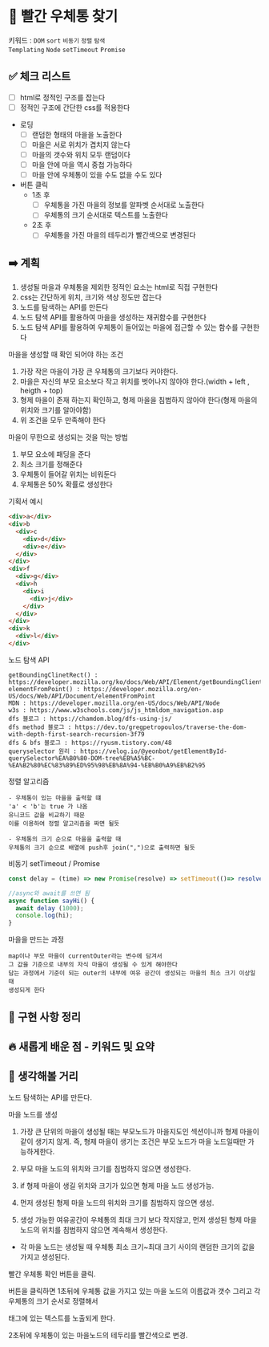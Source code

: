 # **📝 빨간 우체통 찾기**

키워드 : `DOM` `sort` `비동기` `정렬` `탐색`  
`Templating` `Node` `setTimeout` `Promise`

## **✅ 체크 리스트**

- [ ] html로 정적인 구조를 잡는다
- [ ] 정적인 구조에 간단한 css를 적용한다
- 로딩
  - [ ] 랜덤한 형태의 마을을 노출한다
  - [ ] 마을은 서로 위치가 겹치지 않는다
  - [ ] 마을의 갯수와 위치 모두 랜덤이다
  - [ ] 마을 안에 마을 역시 중첩 가능하다
  - [ ] 마을 안에 우체통이 있을 수도 없을 수도 있다
- 버튼 클릭
  - 1초 후
    - [ ] 우체통을 가진 마을의 정보를 알파벳 순서대로 노출한다
    - [ ] 우체통의 크기 순서대로 텍스트를 노출한다
  - 2초 후
    - [ ] 우체통을 가진 마을의 테두리가 빨간색으로 변경된다

## **➡️ 계획**

1. 생성될 마을과 우체통을 제외한 정적인 요소는 html로 직접 구현한다
2. css는 간단하게 위치, 크기와 색상 정도만 잡는다
3. 노드를 탐색하는 API를 만든다
4. 노드 탐색 API를 활용하여 마을을 생성하는 재귀함수를 구현한다
5. 노드 탐색 API를 활용하여 우체통이 들어있는 마을에 접근할 수 있는 함수를 구현한다

마을을 생성할 때 확인 되어야 하는 조건

1. 가장 작은 마을이 가장 큰 우체통의 크기보다 커야한다.
2. 마을은 자신의 부모 요소보다 작고 위치를 벗어나지 않아야 한다.(width + left , heigth + top)
3. 형제 마을이 존재 하는지 확인하고, 형제 마을을 침범하지 않아야 한다(형제 마을의 위치와 크기를 알아야함)
4. 위 조건을 모두 만족해야 한다

마을이 무한으로 생성되는 것을 막는 방법

1. 부모 요소에 패딩을 준다
2. 최소 크기를 정해준다
3. 우체통이 들어갈 위치는 비워둔다
4. 우체통은 50% 확률로 생성한다

기획서 예시

```html
<div>a</div>
<div>b   
  <div>c
    <div>d</div>
    <div>e</div>
  </div>
</div>
<div>f
  <div>g</div>
  <div>h
    <div>i
      <div>j</div>
    </div>
  </div>
</div>
<div>k
  <div>l</div>
</div>
```

노드 탐색 API

```
getBoundingClinetRect() : https://developer.mozilla.org/ko/docs/Web/API/Element/getBoundingClientRect
elementFromPoint() : https://developer.mozilla.org/en-US/docs/Web/API/Document/elementFromPoint
MDN : https://developer.mozilla.org/en-US/docs/Web/API/Node
w3s : https://www.w3schools.com/js/js_htmldom_navigation.asp
dfs 블로그 : https://chamdom.blog/dfs-using-js/
dfs method 블로그 : https://dev.to/gregpetropoulos/traverse-the-dom-with-depth-first-search-recursion-3f79
dfs & bfs 블로그 : https://ryusm.tistory.com/48
queryselector 원리 : https://velog.io/@yeonbot/getElementById-querySelector%EA%B0%80-DOM-tree%EB%A5%BC-%EA%B2%80%EC%83%89%ED%95%98%EB%8A%94-%EB%B0%A9%EB%B2%95
```

정렬 알고리즘

```
- 우체통이 있는 마을을 출력할 떄
'a' < 'b'는 true 가 나옴
유니코드 값을 비교하기 때문
이를 이용하여 정렬 알고리즘을 짜면 될듯

- 우체통의 크기 순으로 마을을 출력할 때
우체통의 크기 순으로 배열에 push후 join(",")으로 출력하면 될듯
```

비동기 setTimeout / Promise

```javascript
const delay = (time) => new Promise(resolve) => setTimeout(()=> resolve(),time)

//async와 await를 쓰면 됨
async function sayHi() {
  await delay (1000);
  console.log(hi);
}
```

마을을 만드는 과정

```
map이나 부모 마을이 currentOuter라는 변수에 담겨서 
그 값을 기준으로 내부의 자식 마을이 생성될 수 있게 해야한다
담는 과정에서 기준이 되는 outer의 내부에 여유 공간이 생성되는 마을의 최소 크기 이상일 때
생성되게 한다

```

## **📰 구현 사항 정리**

## **🔥 새롭게 배운 점 - 키워드 및 요약**

## **🤔 생각해볼 거리**




노드 탐색하는 API를 만든다.

마을 노드를 생성

1. 가장 큰 단위의 마을이 생성될 때는 부모노드가 마을지도인 섹션이니까
형제 마을이 같이 생기지 않게. 즉, 형제 마을이 생기는 조건은 부모 노드가
마을 노드일때만 가능하게한다.

2. 부모 마을 노드의 위치와 크기를 침범하지 않으면 생성한다.
  1. if 형제 마을이 생길 위치와 크기가 있으면 형제 마을 노드 생성가능.
  2. 먼저 생성된 형제 마을 노드의 위치와 크기를 침범하지 않으면 생성.
  3. 생성 가능한 여유공간이 우체통의 최대 크기 보다 작지않고, 먼저 생성된 형제 마을 노드의 위치를 침범하지 않으면 계속해서 생성한다.

* 각 마을 노드는 생성될 때 우체통 최소 크기~최대 크기 사이의 랜덤한 크기의 값을 가지고 생성된다.

빨간 우체통 확인 버튼을 클릭.

버튼을 클릭하면 1초뒤에 우체통 값을 가지고 있는 마을 노드의 이름값과 갯수 그리고 각 우체통의 크기 순서로 정렬해서 <p>태그에 있는 텍스트를 노출되게 한다.

2초뒤에 우체통이 있는 마을노드의 테두리를 빨간색으로 변경.